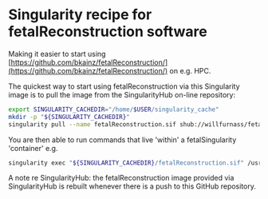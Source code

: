 # Singularity recipe for fetalReconstruction software

Making it easier to start using [https://github.com/bkainz/fetalReconstruction/](https://github.com/bkainz/fetalReconstruction/) on e.g. HPC.

<!-- TODO: update https://www.singularity-hub.org/static/img/hosted-singularity--hub-%23e32929.svg -->

The quickest way to start using fetalReconstruction via this Singularity image 
is to pull the image from the SingularityHub on-line repository:

```sh
export SINGULARITY_CACHEDIR="/home/$USER/singularity_cache"
mkdir -p "${SINGULARITY_CACHEDIR}"
singularity pull --name fetalReconstruction.sif shub://willfurnass/fetalReconstruction_singularity:latest 
```

You are then able to run commands that live 'within' a fetalSingularity 'container' e.g.

```sh
singularity exec "${SINGULARITY_CACHEDIR}/fetalReconstruction.sif" /usr/local/bin/PVRreconstructionGPU
```

A note re SingularityHub: the fetalReconstruction image provided via SingularityHub is rebuilt whenever there is a push to this GitHub repository.


